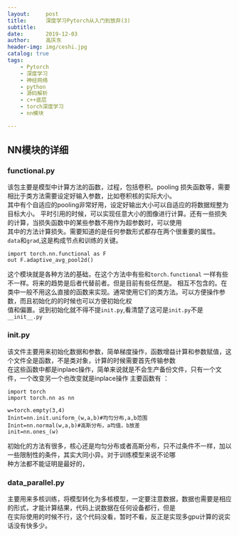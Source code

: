```yaml
---
layout:     post
title:      深度学习Pytorch从入门到放弃(3)
subtitle:   
date:       2019-12-03
author:     高庆东
header-img: img/ceshi.jpg
catalog: true
tags:
    - Pytorch
    - 深度学习
    - 神经网络
    - python
    - 源码解析
    - c++底层
    - torch深度学习
    - nn模块

---
```


## NN模块的详细
### functional.py
该包主要是模型中计算方法的函数，过程，包括卷积。pooling 损失函数等，需要相比于类方法需要设定好输入参数，比如卷积核的实际大小。  
其中有个自适应的pooling非常好用，设定好输出大小可以自适应的将数据规整为目标大小。 
平时引用的时候，可以实现任意大小的图像进行计算。还有一些损失的计算，当损失函数中的某些参数不用作为超参数时，可以使用  
其中的方法计算损失。需要知道的是任何参数形式都存在两个很重要的属性。`data`和`grad`,这是构成节点和训练的关键。               

```
import torch.nn.functional as F
out F.adaptive_avg_pool2d()

```
这个模块就是各种方法的基础，在这个方法中有些和`torch.functional` 一样有些不一样。将来的趋势是后者代替前者。但是目前有些任然是。
相互不包含的。在类中一般不用这么直接的函数来实现。通常使用它们的类方法。可以方便操作参数，而且初始化的的时候也可以方便初始化权  
值和偏置。说到初始化就不得不提`init.py`,看清楚了这可是`init.py`不是`__init__.py`

### init.py
该文件主要用来初始化数据和参数，简单梯度操作，函数增益计算和参数赋值，这个文件全是函数，不是类对象，计算的时候需要首先传输参数  
在这些函数中都是inplaec操作，简单来说就是不会生产备份文件，只有一个文件，一个改变另一个也改变就是inplace操作
主要函数有  ：

```
import torch 
import torch.nn as nn

w=torch.empty(3,4)
Inint=nn.init.uniform_(w,a,b)#均匀分布,a,b范围
Inint=nn.normal(w,a,b)#高斯分布，a均值，b放差
init=nn.ones_(w)
```
初始化的方法有很多，核心还是均匀分布或者高斯分布，只不过条件不一样，加以一些限制性的条件，其实大同小异。对于训练模型来说不论哪  
种方法都不能证明是最好的，

### data_parallel.py
主要用来多核训练，将模型转化为多核模型，一定要注意数据，数据也需要是相应的形式，才能计算结果，代码上说数据在任何设备都行，但是  
在实际使用的时候不行，这个代码没看，暂时不看，反正是实现多gpu计算的说实话没有快多少。
